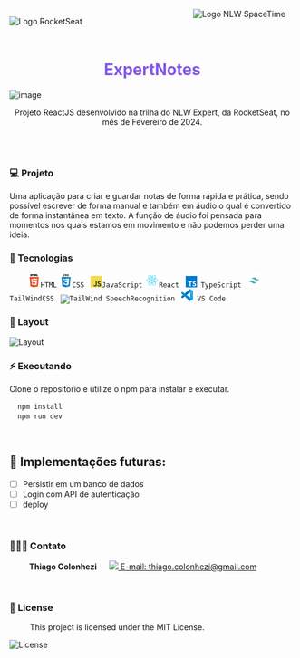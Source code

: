 <!--Banner session-->
<p>
  <img src="https://i.postimg.cc/HnHjH416/rocketseat-logo.png" alt="Logo RocketSeat" width="200" align="left" style="padding-top:13px">
  <img src="https://i.postimg.cc/m2pHLtyQ/nlw-expert.png" alt="Logo NLW SpaceTime" tittle="Logo NLW Expert" width="180" align="right">
</p>
<br><br><br>
<!--About session-->
<h1 align="center" style="color:#8257e6">ExpertNotes</h1>

![image](https://github.com/tcolonhezi/nlw-expert-notes/assets/67389119/75135317-e0a5-4158-9ab9-a2603283092e)

<p align="center">
  Projeto ReactJS desenvolvido na trilha do NLW Expert, da RocketSeat, no mês de Fevereiro de 2024. 
</p>
<br><br>
<!-- Infos do projeto -->
<h3> 💻 Projeto </h3>
<p align="left">
  Uma aplicação para criar e guardar notas de forma rápida e prática, sendo possível escrever de forma manual 
  e também em áudio o qual é convertido de forma instantânea em texto. A função de áudio foi pensada para momentos 
  nos quais estamos em movimento e não podemos perder uma ideia.
</p>

<!-- Ícones das ferramentas -->
<h3> 🚀 Tecnologias </h3>
<p align="left"> &emsp;&emsp;
  <code><img height="23" src="https://raw.githubusercontent.com/github/explore/80688e429a7d4ef2fca1e82350fe8e3517d3494d/topics/html/html.png" alt="HTML">HTML</code>
  <code><img height="23" src="https://raw.githubusercontent.com/github/explore/80688e429a7d4ef2fca1e82350fe8e3517d3494d/topics/css/css.png" alt="CSS">CSS </code>
  <code><img height="20" src="https://raw.githubusercontent.com/github/explore/80688e429a7d4ef2fca1e82350fe8e3517d3494d/topics/javascript/javascript.png" alt="JavaScript">JavaScript</code>
  <code><img height="25" src="https://raw.githubusercontent.com/github/explore/80688e429a7d4ef2fca1e82350fe8e3517d3494d/topics/react/react.png" alt="React">React </code>
  <code><img height="20" src="https://raw.githubusercontent.com/github/explore/80688e429a7d4ef2fca1e82350fe8e3517d3494d/topics/typescript/typescript.png" alt="TypeScript"> TypeScript </code>
  <code><img height="24" src="https://raw.githubusercontent.com/github/explore/80688e429a7d4ef2fca1e82350fe8e3517d3494d/topics/tailwind/tailwind.png" alt="TailWind"> TailWindCSS </code>
  <code><img height="26" src="https://i.postimg.cc/h42nSbgv/speech-recognition-logo3.png" alt="TailWind"> SpeechRecognition </code>
  <code><img height="21" src="https://raw.githubusercontent.com/github/explore/80688e429a7d4ef2fca1e82350fe8e3517d3494d/topics/visual-studio-code/visual-studio-code.png" alt="VS Code"> VS Code</code>
</p>

<!-- Prints do projeto -->
<h3> 🎯 Layout </h3>

![Layout](https://github.com/tcolonhezi/nlw-expert-notes/assets/67389119/bb09c7a7-0324-465a-bb56-0d2eafcb840c)


<!-- -->
<h3> ⚡ Executando </h3>

Clone o repositorio e utilize o npm para instalar e executar. 

```bash
  npm install
  npm run dev
```
<br>

<h2> 🔮 Implementações futuras: </h2>

- [ ] Persistir em um banco de dados
- [ ] Login com API de autenticação
- [ ] deploy

<br>

<h3> 👩🏼‍💻 Contato </h3>

<p>
  <strong>&emsp; &emsp; Thiago Colonhezi</strong> &emsp;
  <a href="thiago.colonhezi@gmail.com">
    <img width="20" src="https://github.com/tcolonhezi/nlw-expert-notes/assets/67389119/2047b703-512f-4c82-ae2d-f935721701de"/>
    E-mail: thiago.colonhezi@gmail.com
  </a>
</p>

<br>

<!-- Licenças -->
<h3 align="left"> 📝 License </h3>

&emsp; &emsp; This project is licensed under the MIT License.

<img alt="License" src="https://img.shields.io/static/v1?label=license&message=MIT&color=49AA26&labelColor=000000">

<br><br>

<br>
